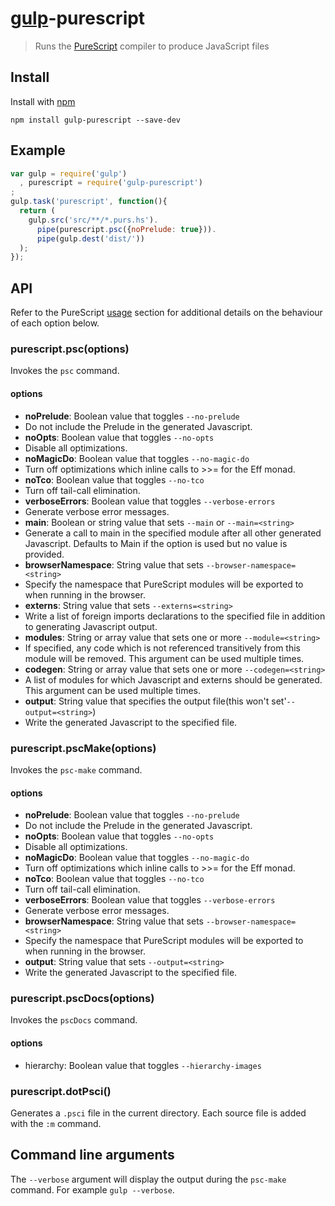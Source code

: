 # [gulp](https://github.com/wearefractal/gulp)-purescript

> Runs the [PureScript](http://www.purescript.org) compiler to produce JavaScript files

## Install

Install with [npm](https://npmjs.org/package/gulp-purescript)

```
npm install gulp-purescript --save-dev
```

## Example

```js
var gulp = require('gulp')
  , purescript = require('gulp-purescript')
;
gulp.task('purescript', function(){
  return (
    gulp.src('src/**/*.purs.hs').
      pipe(purescript.psc({noPrelude: true})).
      pipe(gulp.dest('dist/'))
  );
});
```

## API

Refer to the PureScript [usage](http://docs.purescript.org/en/latest/start.html#compiler-usage) section for additional details on the behaviour of each option below.

### purescript.psc(options)

Invokes the `psc` command.

#### options

 - **noPrelude**: Boolean value that toggles `--no-prelude`
  -  Do not include the Prelude in the generated Javascript.
 - **noOpts**: Boolean value that toggles `--no-opts`
  - Disable all optimizations.
 - **noMagicDo**: Boolean value that toggles `--no-magic-do`
  - Turn off optimizations which inline calls to >>= for the Eff monad.
 - **noTco**: Boolean value that toggles `--no-tco`
  - Turn off tail-call elimination.
 - **verboseErrors**: Boolean value that toggles `--verbose-errors`
  - Generate verbose error messages.
 - **main**: Boolean or string value that sets `--main` or `--main=<string>`
  - Generate a call to main in the specified module after all other generated Javascript. Defaults to Main if the option is used but no value is provided.
 - **browserNamespace**: String value that sets `--browser-namespace=<string>`
  - Specify the namespace that PureScript modules will be exported to when running in the browser.
 - **externs**: String value that sets `--externs=<string>`
  - Write a list of foreign imports declarations to the specified file in addition to generating Javascript output.
 - **modules**: String or array value that sets one or more `--module=<string>`
  - If specified, any code which is not referenced transitively from this module will be removed. This argument can be used multiple times.
 - **codegen**: String or array value that sets one or more `--codegen=<string>`
  - A list of modules for which Javascript and externs should be generated. This argument can be used multiple times.
 - **output**: String value that specifies the output file(this won't set'`--output=<string>`)
  - Write the generated Javascript to the specified file.

### purescript.pscMake(options)

Invokes the `psc-make` command.

#### options

 - **noPrelude**: Boolean value that toggles `--no-prelude`
  - Do not include the Prelude in the generated Javascript.
 - **noOpts**: Boolean value that toggles `--no-opts`
  - Disable all optimizations.
 - **noMagicDo**: Boolean value that toggles `--no-magic-do`
  - Turn off optimizations which inline calls to >>= for the Eff monad.
 - **noTco**: Boolean value that toggles `--no-tco`
  - Turn off tail-call elimination.
 - **verboseErrors**: Boolean value that toggles `--verbose-errors`
  - Generate verbose error messages.
 - **browserNamespace**: String value that sets `--browser-namespace=<string>`
  - Specify the namespace that PureScript modules will be exported to when running in the browser.
 - **output**: String value that sets `--output=<string>`
  - Write the generated Javascript to the specified file.

### purescript.pscDocs(options)

Invokes the `pscDocs` command.

#### options

 - hierarchy: Boolean value that toggles `--hierarchy-images`

### purescript.dotPsci()

Generates a `.psci` file in the current directory. Each source file is
added with the `:m` command.

## Command line arguments

The `--verbose` argument will display the output during the `psc-make`
command. For example `gulp --verbose`.
